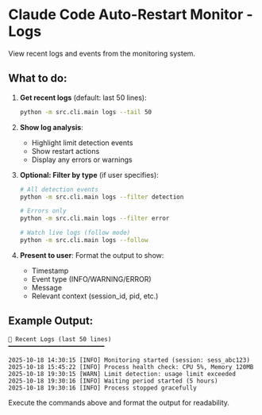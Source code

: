 # Claude Code Auto-Restart Monitor - Logs

View recent logs and events from the monitoring system.

## What to do:

1. **Get recent logs** (default: last 50 lines):
   ```bash
   python -m src.cli.main logs --tail 50
   ```

2. **Show log analysis**:
   - Highlight limit detection events
   - Show restart actions
   - Display any errors or warnings

3. **Optional: Filter by type** (if user specifies):
   ```bash
   # All detection events
   python -m src.cli.main logs --filter detection

   # Errors only
   python -m src.cli.main logs --filter error

   # Watch live logs (follow mode)
   python -m src.cli.main logs --follow
   ```

4. **Present to user**:
   Format the output to show:
   - Timestamp
   - Event type (INFO/WARNING/ERROR)
   - Message
   - Relevant context (session_id, pid, etc.)

## Example Output:

```
📜 Recent Logs (last 50 lines)
━━━━━━━━━━━━━━━━━━━━━━━━━━━

2025-10-18 14:30:15 [INFO] Monitoring started (session: sess_abc123)
2025-10-18 15:45:22 [INFO] Process health check: CPU 5%, Memory 120MB
2025-10-18 19:30:15 [WARN] Limit detection: usage limit exceeded
2025-10-18 19:30:16 [INFO] Waiting period started (5 hours)
2025-10-18 19:30:16 [INFO] Process stopped gracefully
```

Execute the commands above and format the output for readability.
